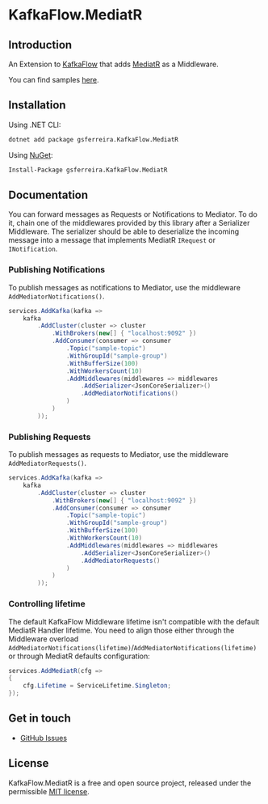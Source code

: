 # KafkaFlow.MediatR

## Introduction

An Extension to [KafkaFlow](https://github.com/farfetch/kafkaflow) that adds [MediatR](https://github.com/jbogard/MediatR) as a Middleware.

You can find samples [here](https://github.com/gsferreira/kafkaflow-mediatr/tree/main/samples/).

## Installation

Using .NET CLI:

```bash
dotnet add package gsferreira.KafkaFlow.MediatR
```

Using [NuGet](https://www.nuget.org/packages/gsferreira.KafkaFlow.MediatR):

```bash
Install-Package gsferreira.KafkaFlow.MediatR
```

## Documentation

You can forward messages as Requests or Notifications to Mediator.
To do it, chain one of the middlewares provided by this library after a Serializer Middleware. 
The serializer should be able to deserialize the incoming message into a message that implements MediatR `IRequest` or `INotification`.

### Publishing Notifications

To publish messages as notifications to Mediator, use the middleware `AddMediatorNotifications()`.

```csharp
services.AddKafka(kafka =>
    kafka
        .AddCluster(cluster => cluster
            .WithBrokers(new[] { "localhost:9092" })
            .AddConsumer(consumer => consumer
                .Topic("sample-topic")
                .WithGroupId("sample-group")
                .WithBufferSize(100)
                .WithWorkersCount(10)
                .AddMiddlewares(middlewares => middlewares
                    .AddSerializer<JsonCoreSerializer>()
                    .AddMediatorNotifications()
                )
            )
        ));
```

### Publishing Requests

To publish messages as requests to Mediator, use the middleware `AddMediatorRequests()`.

```csharp
services.AddKafka(kafka =>
    kafka
        .AddCluster(cluster => cluster
            .WithBrokers(new[] { "localhost:9092" })
            .AddConsumer(consumer => consumer
                .Topic("sample-topic")
                .WithGroupId("sample-group")
                .WithBufferSize(100)
                .WithWorkersCount(10)
                .AddMiddlewares(middlewares => middlewares
                    .AddSerializer<JsonCoreSerializer>()
                    .AddMediatorRequests()
                )
            )
        ));
```

### Controlling lifetime

The default KafkaFlow Middleware lifetime isn't compatible with the default MediatR Handler lifetime.
You need to align those either through the Middleware overload `AddMediatorNotifications(lifetime)`/`AddMediatorNotifications(lifetime)` or through MediatR defaults configuration: 

```csharp
services.AddMediatR(cfg =>
{
    cfg.Lifetime = ServiceLifetime.Singleton;
});
```

## Get in touch

-   [GitHub Issues](https://github.com/gsferreira/kafkaflow-mediatr/issues)

## License

KafkaFlow.MediatR is a free and open source project, released under the permissible [MIT license](LICENSE).
